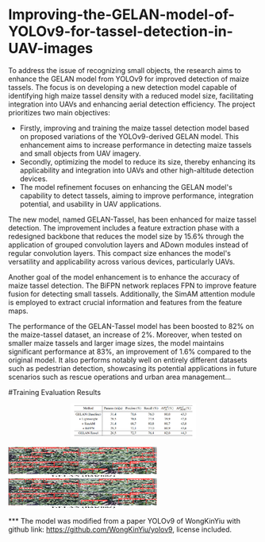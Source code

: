 # Improving-the-GELAN-model-of-YOLOv9-for-tassel-detection-in-UAV-images
To address the issue of recognizing small objects, the research aims to enhance the GELAN model from YOLOv9 for improved detection of maize tassels. The focus is on developing a new detection model capable of identifying high maize tassel density with a reduced model size, facilitating integration into UAVs and enhancing aerial detection efficiency. The project prioritizes two main objectives:
- Firstly, improving and training the maize tassel detection model based on proposed variations of the YOLOv9-derived GELAN model. This enhancement aims to increase performance in detecting maize tassels and small objects from UAV imagery.
- Secondly, optimizing the model to reduce its size, thereby enhancing its applicability and integration into UAVs and other high-altitude detection devices.
- The model refinement focuses on enhancing the GELAN model's capability to detect tassels, aiming to improve performance, integration potential, and usability in UAV applications.

The new model, named GELAN-Tassel, has been enhanced for maize tassel detection. The improvement includes a feature extraction phase with a redesigned backbone that reduces the model size by 15.6% through the application of grouped convolution layers and ADown modules instead of regular convolution layers. This compact size enhances the model's versatility and applicability across various devices, particularly UAVs.

Another goal of the model enhancement is to enhance the accuracy of maize tassel detection. The BiFPN network replaces FPN to improve feature fusion for detecting small tassels. Additionally, the SimAM attention module is employed to extract crucial information and features from the feature maps.

The performance of the GELAN-Tassel model has been boosted to 82% on the maize-tassel dataset, an increase of 2%. Moreover, when tested on smaller maize tassels and larger image sizes, the model maintains significant performance at 83%, an improvement of 1.6% compared to the original model. It also performs notably well on entirely different datasets such as pedestrian detection, showcasing its potential applications in future scenarios such as rescue operations and urban area management...

#Training Evaluation Results
<p align="center">
    <img src="img/val.jpg" width="50%">
</p>

<img src="img/gelan.jpg" width="300" height="60" />

<img src="img/gelan.jpg" width="300" height="60" />

*** The model was modified from a paper YOLOv9 of WongKinYiu with github link: https://github.com/WongKinYiu/yolov9, license included.


